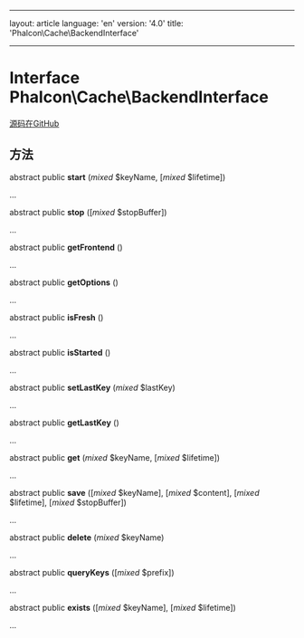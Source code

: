 * * *

layout: article language: 'en' version: '4.0' title: 'Phalcon\Cache\BackendInterface'

* * *

# Interface **Phalcon\Cache\BackendInterface**

<a href="https://github.com/phalcon/cphalcon/tree/v4.0.0/phalcon/cache/backendinterface.zep" class="btn btn-default btn-sm">源码在GitHub</a>

## 方法

abstract public **start** (*mixed* $keyName, [*mixed* $lifetime])

...

abstract public **stop** ([*mixed* $stopBuffer])

...

abstract public **getFrontend** ()

...

abstract public **getOptions** ()

...

abstract public **isFresh** ()

...

abstract public **isStarted** ()

...

abstract public **setLastKey** (*mixed* $lastKey)

...

abstract public **getLastKey** ()

...

abstract public **get** (*mixed* $keyName, [*mixed* $lifetime])

...

abstract public **save** ([*mixed* $keyName], [*mixed* $content], [*mixed* $lifetime], [*mixed* $stopBuffer])

...

abstract public **delete** (*mixed* $keyName)

...

abstract public **queryKeys** ([*mixed* $prefix])

...

abstract public **exists** ([*mixed* $keyName], [*mixed* $lifetime])

...